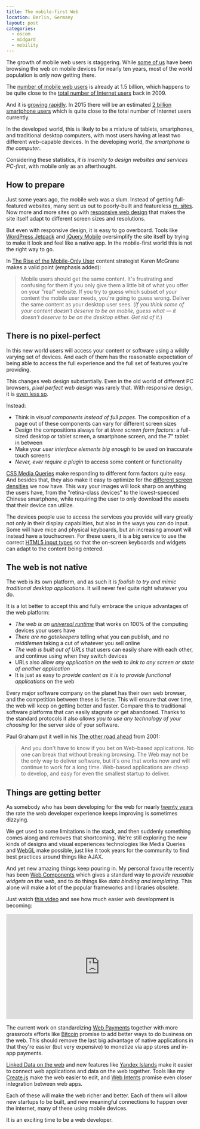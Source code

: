 ```yaml
---
title: The mobile-first Web
location: Berlin, Germany
layout: post
categories:
  - oscom
  - midgard
  - mobility
---
```

The growth of mobile web users is staggering. While [some of us](http://bergie.iki.fi/blog/meego-diaspora/) have been browsing the web on mobile devices for nearly ten years, most of the world population is only now getting there.

The [number of mobile web users](http://www.tuaw.com/2013/05/31/internet-trends-report-highlights-ipads-incredible-success-roo/) is already at 1.5 billion, which happens to be quite close to the [total number of Internet users](http://www.internetworldstats.com/blog.htm) back in 2009.

And it is [growing rapidly](http://www.fiercemobileit.com/story/global-smartphone-market-growth-estimates-vary-among-research-firms/2013-06-03). In 2015 there will be an estimated [2 billion smartphone users](http://finance.yahoo.com/news/number-smartphones-around-world-top-122000896.html) which is quite close to the total number of Internet users currently.

In the developed world, this is likely to be a mixture of tablets, smartphones, and traditional desktop computers, with most users having at least two different web-capable devices. In the developing world, *the smartphone is the computer*.

Considering these statistics, *it is insanity to design websites and services PC-first*, with mobile only as an afterthought.

## How to prepare

Just some years ago, the mobile web was a slum. Instead of getting full-featured websites, many sent us out to poorly-built and featureless [m. sites](http://www.mobify.com/blog/6-reasons-mdot-websites-are-dead-ends/). Now more and more sites go with [responsive web design](http://en.wikipedia.org/wiki/Responsive_web_design) that makes the site itself adapt to different screen sizes and resolutions.

But even with responsive design, it is easy to go overboard. Tools like [WordPress Jetpack](http://jetpack.me/support/mobile-theme/) and [jQuery Mobile](http://jquerymobile.com/) oversimplify the site itself by trying to make it look and feel like a native app. In the mobile-first world this is not the right way to go.

In [The Rise of the Mobile-Only User](http://blogs.hbr.org/cs/2013/05/the_rise_of_the_mobile-only_us.html) content strategist Karen McGrane makes a valid point (emphasis added):

> Mobile users should get the same content. It's frustrating and confusing for them if you only give them a little bit of what you offer on your "real" website. If you try to guess which subset of your content the mobile user needs, you're going to guess wrong. Deliver the same content as your desktop user sees. (*If you think some of your content doesn't deserve to be on mobile, guess what — it doesn't deserve to be on the desktop either. Get rid of it.*)

## There is no pixel-perfect

In this new world users will access your content or software using a wildly varying set of devices. And each of them has the reasonable expectation of being able to access the full experience and the full set of features you're providing.

This changes web design substantially. Even in the old world of different PC browsers, *pixel perfect web design* was rarely that. With responsive design, it is [even less so](http://blog.microsecommerce.com/index.php/uncategorized/responsive-design-and-the-demise-of-pixel-perfect/).

Instead:

* Think in *visual components instead of full pages*. The composition of a page out of these components can vary for different screen sizes
* Design the compositions always for at *three screen form factors*: a full-sized desktop or tablet screen, a smartphone screen, and the 7" tablet in between
* Make your *user interface elements big enough* to be used on inaccurate touch screens
* *Never, ever require a plugin* to access some content or functionality

[CSS Media Queries](http://css-tricks.com/css-media-queries/) make responding to different form factors quite easy. And besides that, they also make it easy to optimize for the [different screen densities](http://developer.android.com/training/multiscreen/screendensities.html#TaskProvideAltBmp) we now have. This way your images will look sharp on anything the users have, from the "retina-class devices" to the lowest-specced Chinese smartphone, while requiring the user to only download the assets that their device can utilize.

The devices people use to access the services you provide will vary greatly not only in their display capabilities, but also in the ways you can do input. Some will have mice and physical keyboards, but an increasing amount will instead have a touchscreen. For these users, it is a big service to use the correct [HTML5 input types](http://sixrevisions.com/html5/new-html5-form-input-types/) so that the on-screen keyboards and widgets can adapt to the content being entered.

## The web is not native

The web is its own platform, and as such it is *foolish to try and mimic traditional desktop applications*. It will never feel quite right whatever you do.

It is a lot better to accept this and fully embrace the unique advantages of the web platform:

* *The web is an [universal runtime](http://bergie.iki.fi/blog/the_universal_runtime/)* that works on 100% of the computing devices your users have
* *There are no gatekeepers* telling what you can publish, and *no middlemen* taking a cut of whatever you sell online
* *The web is built out of URLs* that users can easily share with each other, and continue using when they switch devices
* URLs also allow *any application on the web to link to any screen or state of another application*
* It is just as easy to *provide content as it is to provide functional applications* on the web

Every major software company on the planet has their own web browser, and the competition between these is fierce. This will ensure that over time, the web will keep on getting better and faster. Compare this to traditional software platforms that can easily stagnate or get abandoned. Thanks to the standard protocols it also *allows you to use any technology of your choosing* for the server side of your software.

Paul Graham put it well in his [The other road ahead](http://paulgraham.com/road.html) from 2001:

>  And you don't have to know if you bet on Web-based applications. No one can break that without breaking browsing. The Web may not be the only way to deliver software, but it's one that works now and will continue to work for a long time. Web-based applications are cheap to develop, and easy for even the smallest startup to deliver.

## Things are getting better

As somebody who has been developing for the web for nearly [twenty years](http://press.web.cern.ch/press-releases/2013/04/cern-celebrates-20-years-free-open-web) the rate the web developer experience keeps improving is sometimes dizzying.

We get used to some limitations in the stack, and then suddenly something comes along and removes that shortcoming. We're still exploring the new kinds of designs and visual experiences technologies like Media Queries and [WebGL](http://en.wikipedia.org/wiki/WebGL) make possible, just like it took years for the community to find best practices around things like AJAX.

And yet new amazing things keep pouring in. My personal favourite recently has been [Web Components](http://www.polymer-project.org/) which gives a standard way to *provide reusable widgets on the web*, and to do things like *data binding and templating*. This alone will make a lot of the popular frameworks and libraries obsolete.

Just watch [this video](http://youtu.be/0g0oOOT86NY) and see how much easier web development is becoming:

<iframe width="500" height="281" src="https://www.youtube.com/embed/0g0oOOT86NY" frameborder="0" allowfullscreen></iframe>

The current work on standardizing [Web Payments](https://payswarm.com/) together with more grassroots efforts like [Bitcoin](http://bitcoin.org/en/) promise to add better ways to do business on the web. This should remove the last big advantage of native applications in that they're easier (but very expensive) to monetize via app stores and in-app payments.

[Linked Data on the web](http://rdfa.info/) and new features like [Yandex Islands](http://beta.yandex.com/) make it easier to connect web applications and data on the web together. Tools like my [Create.js](http://createjs.org/) make the web easier to edit, and [Web Intents](http://webintents.org/) promise even closer integration between web apps.

Each of these will make the web richer and better. Each of them will allow new startups to be built, and new meaningful connections to happen over the internet, many of these using mobile devices.

It is an exciting time to be a web developer.
